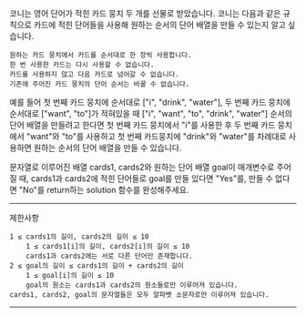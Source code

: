 코니는 영어 단어가 적힌 카드 뭉치 두 개를 선물로 받았습니다. 코니는 다음과 같은 규칙으로 카드에 적힌 단어들을 사용해 원하는 순서의 단어 배열을 만들 수 있는지 알고 싶습니다.

    원하는 카드 뭉치에서 카드를 순서대로 한 장씩 사용합니다.
    한 번 사용한 카드는 다시 사용할 수 없습니다.
    카드를 사용하지 않고 다음 카드로 넘어갈 수 없습니다.
    기존에 주어진 카드 뭉치의 단어 순서는 바꿀 수 없습니다.

예를 들어 첫 번째 카드 뭉치에 순서대로 ["i", "drink", "water"], 두 번째 카드 뭉치에 순서대로 ["want", "to"]가 적혀있을 때 ["i", "want", "to", "drink", "water"] 순서의 단어 배열을 만들려고 한다면 첫 번째 카드 뭉치에서 "i"를 사용한 후 두 번째 카드 뭉치에서 "want"와 "to"를 사용하고 첫 번째 카드뭉치에 "drink"와 "water"를 차례대로 사용하면 원하는 순서의 단어 배열을 만들 수 있습니다.

문자열로 이루어진 배열 cards1, cards2와 원하는 단어 배열 goal이 매개변수로 주어질 때, cards1과 cards2에 적힌 단어들로 goal를 만들 있다면 "Yes"를, 만들 수 없다면 "No"를 return하는 solution 함수를 완성해주세요.

---

제한사항

    1 ≤ cards1의 길이, cards2의 길이 ≤ 10
        1 ≤ cards1[i]의 길이, cards2[i]의 길이 ≤ 10
        cards1과 cards2에는 서로 다른 단어만 존재합니다.
    2 ≤ goal의 길이 ≤ cards1의 길이 + cards2의 길이
        1 ≤ goal[i]의 길이 ≤ 10
        goal의 원소는 cards1과 cards2의 원소들로만 이루어져 있습니다.
    cards1, cards2, goal의 문자열들은 모두 알파벳 소문자로만 이루어져 있습니다.


---